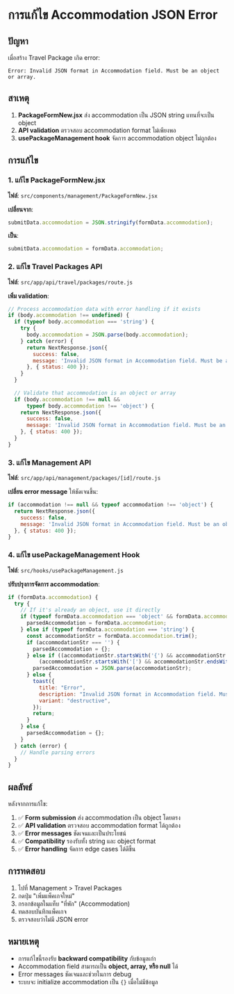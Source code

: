 # การแก้ไข Accommodation JSON Error

## ปัญหา
เมื่อสร้าง Travel Package เกิด error:
```
Error: Invalid JSON format in Accommodation field. Must be an object or array.
```

## สาเหตุ
1. **PackageFormNew.jsx** ส่ง accommodation เป็น JSON string แทนที่จะเป็น object
2. **API validation** ตรวจสอบ accommodation format ไม่เพียงพอ
3. **usePackageManagement hook** จัดการ accommodation object ไม่ถูกต้อง

## การแก้ไข

### 1. แก้ไข PackageFormNew.jsx
**ไฟล์**: `src/components/management/PackageFormNew.jsx`

**เปลี่ยนจาก**:
```jsx
submitData.accommodation = JSON.stringify(formData.accommodation);
```

**เป็น**:
```jsx
submitData.accommodation = formData.accommodation;
```

### 2. แก้ไข Travel Packages API
**ไฟล์**: `src/app/api/travel/packages/route.js`

**เพิ่ม validation**:
```javascript
// Process accommodation data with error handling if it exists
if (body.accommodation !== undefined) {
  if (typeof body.accommodation === 'string') {
    try {
      body.accommodation = JSON.parse(body.accommodation);
    } catch (error) {
      return NextResponse.json({
        success: false,
        message: 'Invalid JSON format in Accommodation field. Must be an object or array.'
      }, { status: 400 });
    }
  }
  
  // Validate that accommodation is an object or array
  if (body.accommodation !== null && 
      typeof body.accommodation !== 'object') {
    return NextResponse.json({
      success: false,
      message: 'Invalid JSON format in Accommodation field. Must be an object or array.'
    }, { status: 400 });
  }
}
```

### 3. แก้ไข Management API
**ไฟล์**: `src/app/api/management/packages/[id]/route.js`

**เปลี่ยน error message** ให้ชัดเจนขึ้น:
```javascript
if (accommodation !== null && typeof accommodation !== 'object') {
  return NextResponse.json({
    success: false,
    message: 'Invalid JSON format in Accommodation field. Must be an object or array.'
  }, { status: 400 });
}
```

### 4. แก้ไข usePackageManagement Hook
**ไฟล์**: `src/hooks/usePackageManagement.js`

**ปรับปรุงการจัดการ accommodation**:
```javascript
if (formData.accommodation) {
  try {
    // If it's already an object, use it directly
    if (typeof formData.accommodation === 'object' && formData.accommodation !== null) {
      parsedAccommodation = formData.accommodation;
    } else if (typeof formData.accommodation === 'string') {
      const accommodationStr = formData.accommodation.trim();
      if (accommodationStr === '') {
        parsedAccommodation = {};
      } else if ((accommodationStr.startsWith('{') && accommodationStr.endsWith('}')) || 
          (accommodationStr.startsWith('[') && accommodationStr.endsWith(']'))) {
        parsedAccommodation = JSON.parse(accommodationStr);
      } else {
        toast({
          title: "Error",
          description: "Invalid JSON format in Accommodation field. Must be an object or array.",
          variant: "destructive",
        });
        return;
      }
    } else {
      parsedAccommodation = {};
    }
  } catch (error) {
    // Handle parsing errors
  }
}
```

## ผลลัพธ์

หลังจากการแก้ไข:

1. ✅ **Form submission** ส่ง accommodation เป็น object โดยตรง
2. ✅ **API validation** ตรวจสอบ accommodation format ได้ถูกต้อง
3. ✅ **Error messages** ชัดเจนและเป็นประโยชน์
4. ✅ **Compatibility** รองรับทั้ง string และ object format
5. ✅ **Error handling** จัดการ edge cases ได้ดีขึ้น

## การทดสอบ

1. ไปที่ Management > Travel Packages
2. กดปุ่ม "เพิ่มแพ็คเกจใหม่"
3. กรอกข้อมูลในแท็บ "ที่พัก" (Accommodation)
4. ทดสอบบันทึกแพ็คเกจ
5. ตรวจสอบว่าไม่มี JSON error

## หมายเหตุ

- การแก้ไขนี้รองรับ **backward compatibility** กับข้อมูลเก่า
- Accommodation field สามารถเป็น **object, array, หรือ null** ได้
- Error messages ชัดเจนและช่วยในการ debug
- ระบบจะ initialize accommodation เป็น `{}` เมื่อไม่มีข้อมูล
